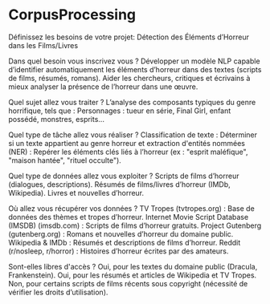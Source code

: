 # CorpusProcessing
Définissez les besoins de votre projet: Détection des Éléments d’Horreur dans les Films/Livres

Dans quel besoin vous inscrivez vous ?
Développer un modèle NLP capable d’identifier automatiquement les éléments d’horreur dans des textes (scripts de films, résumés, romans).
Aider les chercheurs, critiques et écrivains à mieux analyser la présence de l’horreur dans une œuvre.

Quel sujet allez vous traiter ?
L’analyse des composants typiques du genre horrifique, tels que :
Personnages : tueur en série, Final Girl, enfant possédé, monstres, esprits...

Quel type de tâche allez vous réaliser ?
Classification de texte : Déterminer si un texte appartient au genre horreur et extraction d'entités nommées (NER) : Repérer les éléments clés liés à l’horreur (ex : "esprit maléfique", "maison hantée", "rituel occulte").

Quel type de données allez vous exploiter ?
Scripts de films d’horreur (dialogues, descriptions).
Résumés de films/livres d’horreur (IMDb, Wikipedia).
Livres et nouvelles d’horreur.

Où allez vous récupérer vos données ?
TV Tropes (tvtropes.org) : Base de données des thèmes et tropes d’horreur.
Internet Movie Script Database (IMSDB) (imsdb.com) : Scripts de films d’horreur gratuits.
Project Gutenberg (gutenberg.org) : Romans et nouvelles d’horreur du domaine public.
Wikipedia & IMDb : Résumés et descriptions de films d’horreur.
Reddit (r/nosleep, r/horror) : Histoires d’horreur écrites par des amateurs.

Sont-elles libres d'accès ?
Oui, pour les textes du domaine public (Dracula, Frankenstein).
Oui, pour les résumés et articles de Wikipedia et TV Tropes.
Non, pour certains scripts de films récents sous copyright (nécessité de vérifier les droits d’utilisation).
